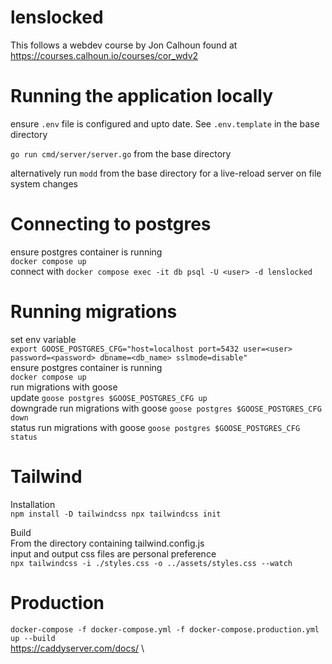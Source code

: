 # lenslocked
This follows a webdev course by Jon Calhoun found at https://courses.calhoun.io/courses/cor_wdv2

# Running the application locally

ensure `.env` file is configured and upto date. See `.env.template` in the base directory

`go run cmd/server/server.go` from the base directory

alternatively run `modd` from the base directory for a live-reload server on file system changes

# Connecting to postgres

ensure postgres container is running \
`docker compose up` \
connect with `docker compose exec -it db psql -U <user> -d lenslocked`

# Running migrations

set env variable \
`export GOOSE_POSTGRES_CFG="host=localhost port=5432 user=<user> password=<password> dbname=<db_name> sslmode=disable"`
<br>
ensure postgres container is running \
`docker compose up`
<br>
run migrations with goose
<br>
update `goose postgres $GOOSE_POSTGRES_CFG up`
<br>
downgrade run migrations with goose `goose postgres $GOOSE_POSTGRES_CFG down`
<br>
status run migrations with goose `goose postgres $GOOSE_POSTGRES_CFG status`
<br>

# Tailwind
Installation \
`npm install -D tailwindcss
npx tailwindcss init`

Build \
From the directory containing tailwind.config.js \
input and output css files are personal preference \
`npx tailwindcss -i ./styles.css -o ../assets/styles.css --watch`

# Production
`docker-compose -f docker-compose.yml -f docker-compose.production.yml up --build` \
https://caddyserver.com/docs/ \